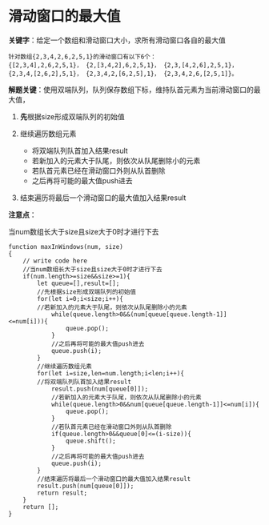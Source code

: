 # 滑动窗口的最大值

**关键字**：给定一个数组和滑动窗口大小，求所有滑动窗口各自的最大值

```
针对数组{2,3,4,2,6,2,5,1}的滑动窗口有以下6个： 
{[2,3,4],2,6,2,5,1}， {2,[3,4,2],6,2,5,1}， {2,3,[4,2,6],2,5,1}， {2,3,4,[2,6,2],5,1}， {2,3,4,2,[6,2,5],1}， {2,3,4,2,6,[2,5,1]}。
```

**解题关键**：使用双端队列，队列保存数组下标，维持队首元素为当前滑动窗口的最大值，

1. **先**根据size形成双端队列的初始值  

2. 继续遍历数组元素
   - 将双端队列队首加入结果result
   - 若新加入的元素大于队尾，则依次从队尾删除小的元素
   - 若队首元素已经在滑动窗口外则从队首删除
   - 之后再将可能的最大值push进去
3. 结束遍历将最后一个滑动窗口的最大值加入结果result

**注意点**：

当num数组长大于size且size大于0时才进行下去

```
function maxInWindows(num, size)
{
    // write code here
    //当num数组长大于size且size大于0时才进行下去
    if(num.length>=size&&size>=1){
        let queue=[],result=[];
        //先根据size形成双端队列的初始值
        for(let i=0;i<size;i++){
        //若新加入的元素大于队尾，则依次从队尾删除小的元素
            while(queue.length>0&&(num[queue[queue.length-1]]<=num[i])){
                queue.pop();
            }
            //之后再将可能的最大值push进去
            queue.push(i);
        }
        //继续遍历数组元素
        for(let i=size,len=num.length;i<len;i++){
        //将双端队列队首加入结果result
            result.push(num[queue[0]]);
            //若新加入的元素大于队尾，则依次从队尾删除小的元素
            while(queue.length>0&&num[queue[queue.length-1]]<=num[i]){
                queue.pop();
            }
            //若队首元素已经在滑动窗口外则从队首删除
            if(queue.length>0&&queue[0]<=(i-size)){
                queue.shift();
            }
            //之后再将可能的最大值push进去
            queue.push(i);
        }
        //结束遍历将最后一个滑动窗口的最大值加入结果result
        result.push(num[queue[0]]);
        return result;  
    }
    return [];
}
```

